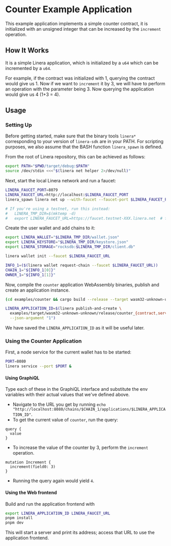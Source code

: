 # Counter Example Application

This example application implements a simple counter contract, it is initialized with an
unsigned integer that can be increased by the `increment` operation.

## How It Works

It is a simple Linera application, which is initialized by a `u64` which can be incremented
by a `u64`.

For example, if the contract was initialized with 1, querying the contract would give us 1. Now if we want to
`increment` it by 3, we will have to perform an operation with the parameter being 3. Now querying the
application would give us 4 (1+3 = 4).

## Usage

### Setting Up

Before getting started, make sure that the binary tools `linera*` corresponding to
your version of `linera-sdk` are in your PATH. For scripting purposes, we also assume
that the BASH function `linera_spawn` is defined.

From the root of Linera repository, this can be achieved as follows:

```bash
export PATH="$PWD/target/debug:$PATH"
source /dev/stdin <<<"$(linera net helper 2>/dev/null)"
```

Next, start the local Linera network and run a faucet:

```bash
LINERA_FAUCET_PORT=8079
LINERA_FAUCET_URL=http://localhost:$LINERA_FAUCET_PORT
linera_spawn linera net up --with-faucet --faucet-port $LINERA_FAUCET_PORT

# If you're using a testnet, run this instead:
#   LINERA_TMP_DIR=$(mktemp -d)
#   export LINERA_FAUCET_URL=https://faucet.testnet-XXX.linera.net  # for some value XXX
```

Create the user wallet and add chains to it:

```bash
export LINERA_WALLET="$LINERA_TMP_DIR/wallet.json"
export LINERA_KEYSTORE="$LINERA_TMP_DIR/keystore.json"
export LINERA_STORAGE="rocksdb:$LINERA_TMP_DIR/client.db"

linera wallet init --faucet $LINERA_FAUCET_URL

INFO_1=($(linera wallet request-chain --faucet $LINERA_FAUCET_URL))
CHAIN_1="${INFO_1[0]}"
OWNER_1="${INFO_1[1]}"
```

Now, compile the `counter` application WebAssembly binaries, publish and create an application instance.

```bash
(cd examples/counter && cargo build --release --target wasm32-unknown-unknown)

LINERA_APPLICATION_ID=$(linera publish-and-create \
  examples/target/wasm32-unknown-unknown/release/counter_{contract,service}.wasm \
  --json-argument "1")
```

We have saved the `LINERA_APPLICATION_ID` as it will be useful later.

### Using the Counter Application

First, a node service for the current wallet has to be started:

```bash
PORT=8080
linera service --port $PORT &
```

#### Using GraphiQL

Type each of these in the GraphiQL interface and substitute the env variables with their actual values that we've defined above.

- Navigate to the URL you get by running `echo "http://localhost:8080/chains/$CHAIN_1/applications/$LINERA_APPLICATION_ID"`.
- To get the current value of `counter`, run the query:
```gql,uri=http://localhost:8080/chains/$CHAIN_1/applications/$LINERA_APPLICATION_ID
query {
  value
}
```
- To increase the value of the counter by 3, perform the `increment` operation.
```gql,uri=http://localhost:8080/chains/$CHAIN_1/applications/$LINERA_APPLICATION_ID
mutation Increment {
  increment(field0: 3)
}
```
- Running the query again would yield `4`.


#### Using the Web frontend

Build and run the application frontend with

```bash
export LINERA_APPLICATION_ID LINERA_FAUCET_URL
pnpm install
pnpm dev
```

This will start a server and print its address; access that URL to use
the application frontend.
